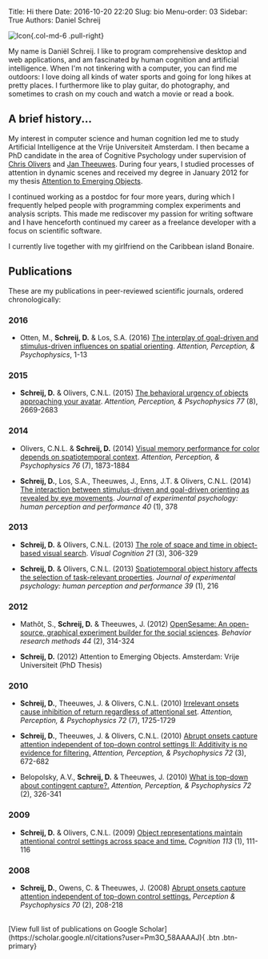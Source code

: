 Title: Hi there
Date: 2016-10-20 22:20
Slug: bio
Menu-order: 03
Sidebar: True
Authors: Daniel Schreij

![Icon]({filename}/images/Daniel.jpg){.col-md-6 .pull-right}

My name is Daniël Schreij. I like to program comprehensive desktop and web applications, and am fascinated by human cognition and artificial intelligence. When I'm not tinkering with a computer, you can find me outdoors: I love doing all kinds of water sports and going for long hikes at pretty places. I furthermore like to play guitar, do photography, and sometimes to crash on my couch and watch a movie or read a book.

## A brief history...
My interest in computer science and human cognition led me to study Artificial Intelligence at the Vrije Universiteit Amsterdam. I then became a PhD candidate in the area of Cognitive Psychology under supervision of [Chris Olivers](http://www.vupsy.nl/staff-members/christian-olivers/) and [Jan Theeuwes](http://www.vupsy.nl/staff-members/christian-olivers/). During four years, I studied processes of attention in dynamic scenes and received my degree in January 2012 for my thesis [Attention to Emerging Objects](http://dare.ubvu.vu.nl/handle/1871/32381). 

I continued working as a postdoc for four more years, during which I frequently helped people with programming complex experiments and analysis scripts. This made me rediscover my passion for writing software and I have henceforth continued my career as a freelance developer with a focus on scientific software. 

I currently live together with my girlfriend on the Caribbean island Bonaire.

## Publications

These are my publications in peer-reviewed scientific journals, ordered chronologically:

### 2016

- Otten, M., **Schreij, D.** & Los, S.A. (2016) [The interplay of goal-driven and stimulus-driven influences on spatial orienting](http://link.springer.com/article/10.3758/s13414-016-1121-8). *Attention, Perception, & Psychophysics*, 1-13

### 2015

- **Schreij, D.** & Olivers, C.N.L. (2015) [The behavioral urgency of objects approaching your avatar](http://link.springer.com/article/10.3758/s13414-015-0966-6). *Attention, Perception, & Psychophysics 77* (8), 2669-2683 

### 2014

- Olivers, C.N.L. & **Schreij, D.** (2014) [Visual memory performance for color depends on spatiotemporal context](http://link.springer.com/article/10.3758/s13414-014-0741-0). *Attention, Perception, & Psychophysics 76* (7), 1873-1884

- **Schreij, D.**, Los, S.A., Theeuwes, J., Enns, J.T. & Olivers, C.N.L. (2014) [The interaction between stimulus-driven and goal-driven orienting as revealed by eye movements](http://psycnet.apa.org/journals/xhp/40/1/378/). *Journal of experimental psychology: human perception and performance 40* (1), 378

### 2013

- **Schreij, D.** & Olivers, C.N.L. (2013) [The role of space and time in object-based visual search](http://www.tandfonline.com/doi/abs/10.1080/13506285.2013.789092). *Visual Cognition 21* (3), 306-329

- **Schreij, D.** & Olivers, C.N.L. (2013) [Spatiotemporal object history affects the selection of task-relevant properties](http://psycnet.apa.org/journals/xhp/39/1/216/). *Journal of experimental psychology: human perception and performance 39* (1), 216

### 2012

- Mathôt, S., **Schreij, D.** & Theeuwes, J. (2012) [OpenSesame: An open-source, graphical experiment builder for the social sciences](http://link.springer.com/article/10.3758/s13428-011-0168-7). *Behavior research methods 44* (2), 314-324

- **Schreij, D.** (2012) Attention to Emerging Objects. Amsterdam: Vrije Universiteit (PhD Thesis)

### 2010

- **Schreij, D.**, Theeuwes, J. & Olivers, C.N.L. (2010) [Irrelevant onsets cause inhibition of return regardless of attentional set](http://link.springer.com/article/10.3758%2FAPP.72.7.1725?LI=true). *Attention, Perception, & Psychophysics 72* (7), 1725-1729

- **Schreij, D.**, Theeuwes, J. & Olivers, C.N.L. (2010) [Abrupt onsets capture attention independent of top-down control settings II: Additivity is no evidence for filtering.](http://link.springer.com/article/10.3758/APP.72.3.672) *Attention, Perception, & Psychophysics 72* (3), 672-682

- Belopolsky, A.V., **Schreij, D.** & Theeuwes, J. (2010) [What is top-down about contingent capture?.](http://link.springer.com/article/10.3758/APP.72.2.326) *Attention, Perception, & Psychophysics 72* (2), 326-341

### 2009

- **Schreij, D.** & Olivers, C.N.L. (2009) [Object representations maintain attentional control settings across space and time.](http://www.sciencedirect.com/science/article/pii/S0010027709001590) *Cognition 113* (1), 111-116

### 2008

- **Schreij, D.**, Owens, C. & Theeuwes, J. (2008) [Abrupt onsets capture attention independent of top-down control settings.](http://link.springer.com/article/10.3758/PP.70.2.208) *Perception & Psychophysics 70* (2), 208-218

<br>
[View full list of publications on Google Scholar](https://scholar.google.nl/citations?user=Pm3O_58AAAAJ){ .btn .btn-primary}


